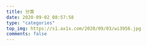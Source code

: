```yaml
---
title: 分类
date: 2020-09-02 08:57:58
type: "categories"
top_img: https://s1.ax1x.com/2020/09/03/wi3956.jpg
comments: false
---
```

